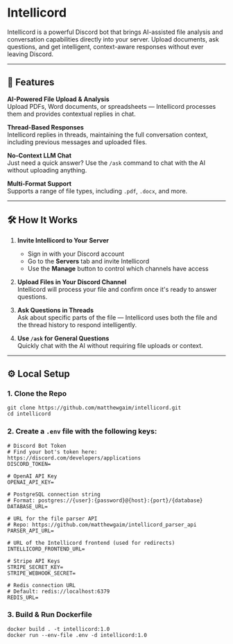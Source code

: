 # Intellicord

Intellicord is a powerful Discord bot that brings AI-assisted file analysis and conversation capabilities directly into your server. Upload documents, ask questions, and get intelligent, context-aware responses without ever leaving Discord.

---

## 🚀 Features

**AI-Powered File Upload & Analysis**  
Upload PDFs, Word documents, or spreadsheets — Intellicord processes them and provides contextual replies in chat.

**Thread-Based Responses**  
Intellicord replies in threads, maintaining the full conversation context, including previous messages and uploaded files.

**No-Context LLM Chat**  
Just need a quick answer? Use the `/ask` command to chat with the AI without uploading anything.

**Multi-Format Support**  
Supports a range of file types, including `.pdf`, `.docx`, and more.

---

## 🛠 How It Works

1. **Invite Intellicord to Your Server**  
   - Sign in with your Discord account  
   - Go to the **Servers** tab and invite Intellicord  
   - Use the **Manage** button to control which channels have access

2. **Upload Files in Your Discord Channel**  
   Intellicord will process your file and confirm once it's ready to answer questions.

3. **Ask Questions in Threads**  
   Ask about specific parts of the file — Intellicord uses both the file and the thread history to respond intelligently.

4. **Use `/ask` for General Questions**  
   Quickly chat with the AI without requiring file uploads or context.

---

## ⚙️ Local Setup

### 1. Clone the Repo

```shell
git clone https://github.com/matthewgaim/intellicord.git
cd intellicord
```

### 2. Create a `.env` file with the following keys:

```
# Discord Bot Token
# Find your bot's token here: https://discord.com/developers/applications
DISCORD_TOKEN=

# OpenAI API Key
OPENAI_API_KEY=

# PostgreSQL connection string
# Format: postgres://{user}:{password}@{host}:{port}/{database}
DATABASE_URL=

# URL for the file parser API
# Repo: https://github.com/matthewgaim/intellicord_parser_api
PARSER_API_URL=

# URL of the Intellicord frontend (used for redirects)
INTELLICORD_FRONTEND_URL=

# Stripe API Keys
STRIPE_SECRET_KEY=
STRIPE_WEBHOOK_SECRET=

# Redis connection URL
# Default: redis://localhost:6379
REDIS_URL=

```

### 3. Build & Run Dockerfile

```docker
docker build . -t intellicord:1.0
docker run --env-file .env -d intellicord:1.0
```